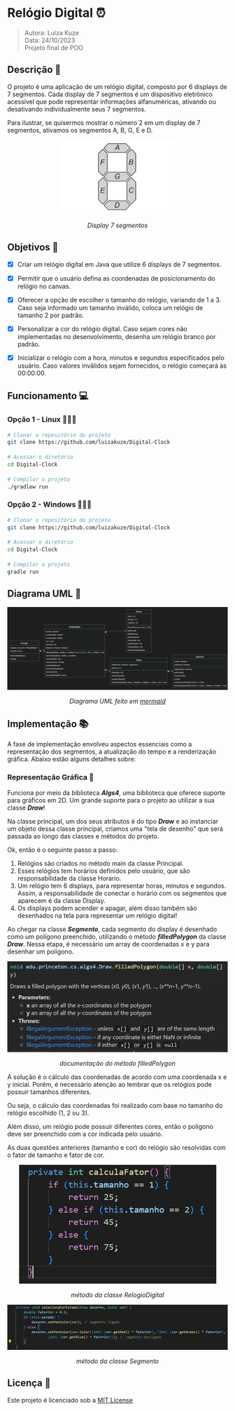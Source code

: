 # Relógio Digital ⏰
> Autora: Luiza Kuze <br>
> Data: 24/10/2023 <br>
> Projeto final de POO

## Descrição 📌

O projeto é uma aplicação de um relógio digital, composto por 6 displays de 7 segmentos. Cada display de 7 segmentos é um dispositivo eletrônico acessível que pode representar informações alfanuméricas, ativando ou desativando individualmente seus 7 segmentos. 

Para ilustrar, se quisermos mostrar o número 2 em um display de 7 segmentos, ativamos os segmentos A, B, G, E e D.

<div align="center">
  
![Alt text](imagens/display.png)

_Display 7 segmentos_

</div>


## Objetivos 🎯

- [x] Criar um relógio digital em Java que utilize 6 displays de 7 segmentos.

- [x] Permitir que o usuário defina as coordenadas de posicionamento do relógio no canvas.

- [x] Oferecer a opção de escolher o tamanho do relógio, variando de 1 a 3. Caso seja informado um tamanho inválido, coloca um relógio de tamanho 2 por padrão.

- [x] Personalizar a cor do relógio digital. Caso sejam cores não implementadas no desenvolvimento, desenha um relógio branco por padrão.

- [x] Inicializar o relógio com a hora, minutos e segundos especificados pelo usuário. Caso valores inválidos sejam fornecidos, o relógio começará às 00:00:00.

## Funcionamento 💻

### Opção 1 - Linux 👩🏻‍💻

```Bash
# Clonar o repositório do projeto 
git clone https://github.com/luizakuze/Digital-Clock

# Acessar o diretório 
cd Digital-Clock

# Compilar o projeto
./gradlew run
```


### Opção 2 - Windows 👨🏻‍💻

```Bash
# Clonar o repositório do projeto 
git clone https://github.com/luizakuze/Digital-Clock

# Acessar o diretório 
cd Digital-Clock

# Compilar o projeto
gradle run
```

## Diagrama UML 🌱

<div align="center">

![Alt text](imagens/diagrama.png)

_Diagrama UML feito em [mermaid](mermaid.md)_

</div>

## Implementação 📚

A fase de implementação envolveu aspectos essenciais como a representação dos segmentos, a atualização do tempo e a renderização gráfica. Abaixo estão alguns detalhes sobre:

### Representação Gráfica 🧁

Funciona por meio da biblioteca **_Algs4_**, uma biblioteca que oferece suporte para gráficos em 2D. Um grande suporte para o projeto ao utilizar a sua classe _**Draw**_! 

Na classe principal, um dos seus atributos é do tipo _**Draw**_ e ao instanciar um objeto dessa classe principal, criamos uma "tela de desenho" que será passada ao longo das classes e métodos do projeto.

Ok, então é o seguinte passo a passo:

1. Relógios são criados no método main da classe Principal.
2. Esses relógios tem horários definidos pelo usuário, que são responsabilidade da classe Horario.
3. Um relógio tem 6 displays, para representar horas, minutos e segundos. Assim, a responsabilidade de conectar o horário com os segmentos que aparecem é da classe Display.
4. Os displays podem acender e apagar, além disso também são desenhados na tela para representar um relógio digital!

Ao chegar na classe _**Segmento**_, cada segmento do display é desenhado como um polígono preenchido, utilizando o método _**filledPolygon**_ da classe _**Draw**_. Nessa etapa, é necessário um array de coordenadas x e y para desenhar um polígono.

<div align="center">

![Alt text](imagens/algs4.png)

_documentação do método filledPolygon_
</div>

A solução é o cálculo das coordenadas de acordo com uma coordenada x e y inicial. Porém, é necessário atenção ao lembrar que os relógios pode possuir tamanhos diferentes. 

Ou seja, o cálculo das coordenadas foi realizado com base no tamanho do relógio escolhido (1, 2 ou 3). 

Além disso, um relógio pode possuir diferentes cores, então o polígono deve ser preenchido com a cor indicada pelo usuário.

As duas questões anteriores (tamanho e cor) do relógio são resolvidas com o fator de tamanho e fator de cor. 

<div align="center">

![Alt text](imagens/fatorT.png)

_método da classe RelogioDigital_

![Alt text](imagens/fatorC.png)

_método da classe Segmento_

</div>

## Licença 📜

Este projeto é licenciado sob a [MIT License](https://github.com/luizakuze/Contabilizador-Financeiro/blob/main/license)
